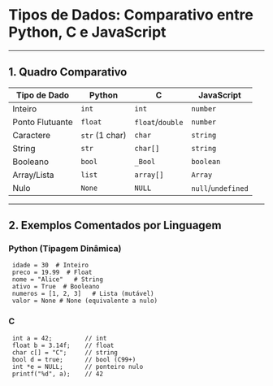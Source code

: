 # Tipos de Dados: Comparativo entre Python, C e JavaScript

---

## 1. Quadro Comparativo

| Tipo de Dado   | Python          | C               | JavaScript      |
|----------------|-----------------|-----------------|-----------------|
| Inteiro        | `int`           | `int`           | `number`        |
| Ponto Flutuante| `float`         | `float`/`double`| `number`        |
| Caractere      | `str` (1 char)  | `char`          | `string`        |
| String         | `str`           | `char[]`        | `string`        |
| Booleano       | `bool`          | `_Bool`         | `boolean`       |
| Array/Lista    | `list`          | `array[]`       | `Array`         |
| Nulo           | `None`          | `NULL`          | `null`/`undefined` |

---

## 2. Exemplos Comentados por Linguagem

### **Python** (Tipagem Dinâmica)

     idade = 30  # Inteiro
     preco = 19.99  # Float
     nome = "Alice"   # String
     ativo = True  # Booleano
     numeros = [1, 2, 3]   # Lista (mutável)
     valor = None # None (equivalente a nulo)

### **C** 

     int a = 42;         // int
     float b = 3.14f;    // float
     char c[] = "C";     // string
     bool d = true;      // bool (C99+)
     int *e = NULL;      // ponteiro nulo
     printf("%d", a);    // 42


